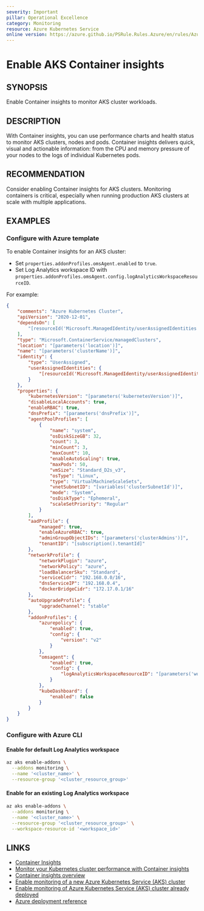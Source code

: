 ```yaml
---
severity: Important
pillar: Operational Excellence
category: Monitoring
resource: Azure Kubernetes Service
online version: https://azure.github.io/PSRule.Rules.Azure/en/rules/Azure.AKS.ContainerInsights/
---
```


# Enable AKS Container insights

## SYNOPSIS

Enable Container insights to monitor AKS cluster workloads.

## DESCRIPTION

With Container insights, you can use performance charts and health status to monitor AKS clusters, nodes and pods. Container insights delivers quick, visual and actionable information: from the CPU and memory pressure of your nodes to the logs of individual Kubernetes pods.

## RECOMMENDATION

Consider enabling Container insights for AKS clusters. Monitoring containers is critical, especially when running production AKS clusters at scale with multiple applications.

## EXAMPLES

### Configure with Azure template

To enable Container insights for an AKS cluster:

- Set `properties.addonProfiles.omsAgent.enabled` to `true`.
- Set Log Analytics workspace ID with `properties.addonProfiles.omsAgent.config.logAnalyticsWorkspaceResourceID`.

For example:

```json
{
    "comments": "Azure Kubernetes Cluster",
    "apiVersion": "2020-12-01",
    "dependsOn": [
        "[resourceId('Microsoft.ManagedIdentity/userAssignedIdentities', parameters('identityName'))]"
    ],
    "type": "Microsoft.ContainerService/managedClusters",
    "location": "[parameters('location')]",
    "name": "[parameters('clusterName')]",
    "identity": {
        "type": "UserAssigned",
        "userAssignedIdentities": {
            "[resourceId('Microsoft.ManagedIdentity/userAssignedIdentities', parameters('identityName'))]": {}
        }
    },
    "properties": {
        "kubernetesVersion": "[parameters('kubernetesVersion')]",
        "disableLocalAccounts": true,
        "enableRBAC": true,
        "dnsPrefix": "[parameters('dnsPrefix')]",
        "agentPoolProfiles": [
            {
                "name": "system",
                "osDiskSizeGB": 32,
                "count": 3,
                "minCount": 3,
                "maxCount": 10,
                "enableAutoScaling": true,
                "maxPods": 50,
                "vmSize": "Standard_D2s_v3",
                "osType": "Linux",
                "type": "VirtualMachineScaleSets",
                "vnetSubnetID": "[variables('clusterSubnetId')]",
                "mode": "System",
                "osDiskType": "Ephemeral",
                "scaleSetPriority": "Regular"
            }
        ],
        "aadProfile": {
            "managed": true,
            "enableAzureRBAC": true,
            "adminGroupObjectIDs": "[parameters('clusterAdmins')]",
            "tenantID": "[subscription().tenantId]"
        },
        "networkProfile": {
            "networkPlugin": "azure",
            "networkPolicy": "azure",
            "loadBalancerSku": "Standard",
            "serviceCidr": "192.168.0.0/16",
            "dnsServiceIP": "192.168.0.4",
            "dockerBridgeCidr": "172.17.0.1/16"
        },
        "autoUpgradeProfile": {
            "upgradeChannel": "stable"
        },
        "addonProfiles": {
            "azurepolicy": {
                "enabled": true,
                "config": {
                    "version": "v2"
                }
            },
            "omsagent": {
                "enabled": true,
                "config": {
                    "logAnalyticsWorkspaceResourceID": "[parameters('workspaceId')]"
                }
            },
            "kubeDashboard": {
                "enabled": false
            }
        }
    }
}
```

### Configure with Azure CLI

#### Enable for default Log Analytics workspace

```bash
az aks enable-addons \
  --addons monitoring \
  --name '<cluster_name>' \
  --resource-group '<cluster_resource_group>'
```

#### Enable for an existing Log Analytics workspace

```bash
az aks enable-addons \
  --addons monitoring \
  --name '<cluster_name>' \
  --resource-group '<cluster_resource_group>' \
  --workspace-resource-id '<workspace_id>'
```

## LINKS

- [Container Insights](https://learn.microsoft.com/azure/architecture/framework/devops/monitoring#container-insights)
- [Monitor your Kubernetes cluster performance with Container insights](https://docs.microsoft.com/azure/azure-monitor/containers/container-insights-analyze)
- [Container insights overview](https://docs.microsoft.com/azure/azure-monitor/containers/container-insights-overview)
- [Enable monitoring of a new Azure Kubernetes Service (AKS) cluster](https://docs.microsoft.com/azure/azure-monitor/containers/container-insights-enable-new-cluster)
- [Enable monitoring of Azure Kubernetes Service (AKS) cluster already deployed](https://docs.microsoft.com/azure/azure-monitor/containers/container-insights-enable-existing-clusters)
- [Azure deployment reference](https://docs.microsoft.com/azure/templates/microsoft.containerservice/managedclusters)
